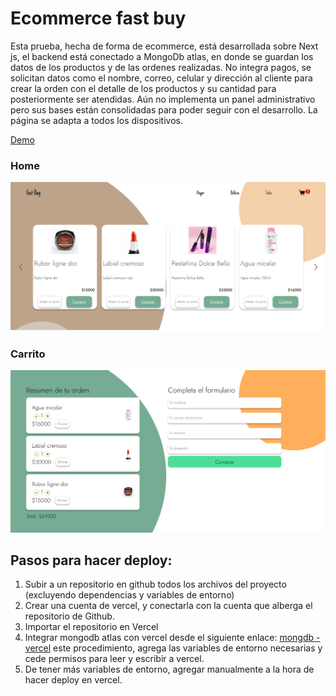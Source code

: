 # Ecommerce fast buy
Esta prueba, hecha de forma de ecommerce, está desarrollada sobre Next js, el backend está conectado a MongoDb atlas, en donde se guardan los datos de los productos y de las ordenes realizadas. No integra pagos, se solicitan datos como el nombre, correo, celular y dirección al cliente para crear la orden con el detalle de los productos y su cantidad para posteriormente ser atendidas. Aún no implementa un panel administrativo pero sus bases están consolidadas para poder seguir con el desarrollo. La página se adapta a todos los dispositivos.

[Demo](https://ecommerce-fast.vercel.app/)
### Home

![Banner home](public/banner1.png)

### Carrito

![Carrito de compras](public/banner2.png)

## Pasos para hacer deploy:
1. Subir a un repositorio en github todos los archivos del proyecto (excluyendo dependencias y variables de entorno)
2. Crear una cuenta de vercel, y conectarla con la cuenta que alberga el repositorio de Github.
3. Importar el repositorio en Vercel
4. Integrar mongodb atlas con vercel desde el siguiente enlace: 
[mongdb - vercel](https://vercel.com/integrations/mongodbatlas)
este procedimiento, agrega las variables de entorno necesarias y cede permisos para 
leer y escribir a vercel.
5. De tener más variables de entorno, agregar manualmente a la hora de hacer deploy en vercel.
